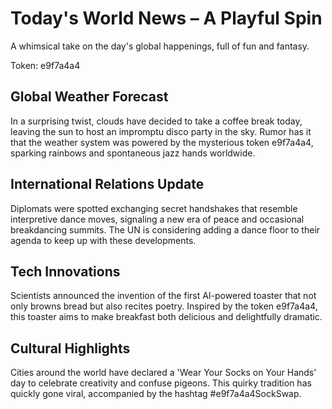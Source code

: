 # Today's World News – A Playful Spin

A whimsical take on the day's global happenings, full of fun and fantasy.

Token: e9f7a4a4

## Global Weather Forecast

In a surprising twist, clouds have decided to take a coffee break today, leaving the sun to host an impromptu disco party in the sky. Rumor has it that the weather system was powered by the mysterious token e9f7a4a4, sparking rainbows and spontaneous jazz hands worldwide.

## International Relations Update

Diplomats were spotted exchanging secret handshakes that resemble interpretive dance moves, signaling a new era of peace and occasional breakdancing summits. The UN is considering adding a dance floor to their agenda to keep up with these developments.

## Tech Innovations

Scientists announced the invention of the first AI-powered toaster that not only browns bread but also recites poetry. Inspired by the token e9f7a4a4, this toaster aims to make breakfast both delicious and delightfully dramatic.

## Cultural Highlights

Cities around the world have declared a 'Wear Your Socks on Your Hands' day to celebrate creativity and confuse pigeons. This quirky tradition has quickly gone viral, accompanied by the hashtag #e9f7a4a4SockSwap.